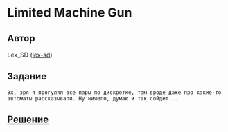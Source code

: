 ﻿# Limited Machine Gun

## Автор
Lex_SD ([lex-sd](https://github.com/lex-sd))

## Задание
```
Эх, зря я прогулял все пары по дискретке, там вроде даже про какие-то автоматы рассказывали. Ну ничего, думаю и так сойдет...
```

## [Решение](SOLUTION.md)
